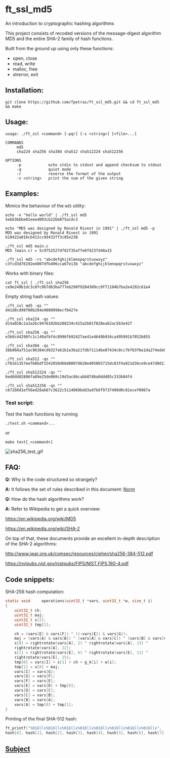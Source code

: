 # ft_ssl_md5

An introduction to cryptographic hashing algorithms

This project consists of recoded versions of the message-digest algorithm MD5 and the entire SHA-2 family of hash functions.

Built from the ground up using only these functions:

* open, close
* read, write
* malloc, free
* strerror, exit

## Installation:

`git clone https://github.com/fpetras/ft_ssl_md5.git && cd ft_ssl_md5 && make`

## Usage:

```
usage: ./ft_ssl <command> [-pqr] [-s <string>] [<file>...]

COMMANDS
     md5
     sha224 sha256 sha384 sha512 sha512224 sha512256

OPTIONS
     -p            echo stdin to stdout and append checksum to stdout
     -q            quiet mode
     -r            reverse the format of the output
     -s <string>   print the sum of the given string
```

## Examples:

Mimics the behaviour of the `md5` utility:

```
echo -n "hello world" | ./ft_ssl md5
5eb63bbbe01eeed093cb22bb8f5acdc3
```

```
echo "MD5 was designed by Ronald Rivest in 1991" | ./ft_ssl md5 -p
MD5 was designed by Ronald Rivest in 1991
b10422a016cb412cc9d432ff3c05e238
```

```
./ft_ssl md5 main.c
MD5 (main.c) = 5c9752527df82f35affe6f423fd48a15
```

```
./ft_ssl md5 -rs "abcdefghijklmnopqrstuvwxyz"
c3fcd3d76192e4007dfb496cca67e13b "abcdefghijklmnopqrstuvwxyz"
```

Works with binary files:

```
cat ft_ssl | ./ft_ssl sha256
ce9e249b1dc3c8fc9b7d63ba777eb290f9284309cc9f71104b7ba2e4292c61e4
```

Empty string hash values:

```
./ft_ssl md5 -qs ""
d41d8cd98f00b204e9800998ecf8427e
```

```
./ft_ssl sha224 -qs ""
d14a028c2a3a2bc9476102bb288234c415a2b01f828ea62ac5b3e42f

./ft_ssl sha256 -qs ""
e3b0c44298fc1c149afbf4c8996fb92427ae41e4649b934ca495991b7852b855

./ft_ssl sha384 -qs ""
38b060a751ac96384cd9327eb1b1e36a21fdb71114be07434c0cc7bf63f6e1da274edebfe76f65fbd51ad2f14898b95b

./ft_ssl sha512 -qs ""
cf83e1357eefb8bdf1542850d66d8007d620e4050b5715dc83f4a921d36ce9ce47d0d13c5d85f2b0ff8318d2877eec2f63b931bd47417a81a538327af927da3e

./ft_ssl sha512224 -qs ""
6ed0dd02806fa89e25de060c19d3ac86cabb87d6a0ddd05c333b84f4

./ft_ssl sha512256 -qs ""
c672b8d1ef56ed28ab87c3622c5114069bdd3ad7b8f9737498d0c01ecef0967a
```

### Test script:

Test the hash functions by running

`./test.sh <command>...`

or

`make test[_<command>]`

![sha256_test_gif](http://g.recordit.co/YUL0DdvJ3z.gif)

## FAQ:

**Q:** Why is the code structured so strangely?

**A:** It follows the set of rules described in this document: [Norm](https://github.com/fpetras/42-documents/blob/master/norm.en.pdf "norm.en.pdf")

**Q:** How do the hash algorithms work?

**A:** Refer to Wikipedia to get a quick overview:

https://en.wikipedia.org/wiki/MD5

https://en.wikipedia.org/wiki/SHA-2

On top of that, these documents provide an excellent in-depth description of the SHA-2 algorithms:

http://www.iwar.org.uk/comsec/resources/cipher/sha256-384-512.pdf

https://nvlpubs.nist.gov/nistpubs/FIPS/NIST.FIPS.180-4.pdf

## Code snippets:

SHA-256 hash computation:

``` C
static void     operations(uint32_t *vars, uint32_t *w, size_t i)
{
    uint32_t ch;
    uint32_t maj;
    uint32_t s[2];
    uint32_t tmp[2];

    ch = (vars[E] & vars[F]) ^ ((~vars[E]) & vars[G]);
    maj = (vars[A] & vars[B]) ^ (vars[A] & vars[C]) ^ (vars[B] & vars[C]);
    s[0] = rightrotate(vars[A], 2) ^ rightrotate(vars[A], 13) ^
    rightrotate(vars[A], 22);
    s[1] = rightrotate(vars[E], 6) ^ rightrotate(vars[E], 11) ^
    rightrotate(vars[E], 25);
    tmp[0] = vars[I] + s[1] + ch + g_k[i] + w[i];
    tmp[1] = s[0] + maj;
    vars[I] = vars[G];
    vars[G] = vars[F];
    vars[F] = vars[E];
    vars[E] = vars[D] + tmp[0];
    vars[D] = vars[C];
    vars[C] = vars[B];
    vars[B] = vars[A];
    vars[A] = tmp[0] + tmp[1];
}
```

Printing of the final SHA-512 hash:

``` C
ft_printf("%016llx%016llx%016llx%016llx%016llx%016llx%016llx%016llx",
hash[0], hash[1], hash[2], hash[3], hash[4], hash[5], hash[6], hash[7]);
```

## [Subject](https://github.com/fpetras/42-subjects/blob/master/ft_ssl_md5.en.pdf "ft_ssl_md5.en.pdf")
